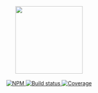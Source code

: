 <div align="center">
    <img src="https://www.dropbox.com/s/nfnw09uky91r1v1/parseltongue.png?raw=1" width="180"/>
</div>
<br/>
<div align="center">
  <a href="https://www.npmjs.com/package/parseltongue">
    <img alt="NPM" src="https://badgen.net/npm/v/parseltongue"/>
  </a>
  <a href="https://github.com/iliocatallo/parseltongue/actions/workflows/ci.yml">
    <img alt="Build status" src="https://github.com/iliocatallo/mire/actions/workflows/ci.yml/badge.svg"/>
  </a>
  <a href="https://coveralls.io/github/iliocatallo/parseltongue">
    <img alt="Coverage" src="https://coveralls.io/repos/github/iliocatallo/parseltongue/badge.svg?branch=main"/>
  </a>
</div>